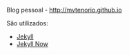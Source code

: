 Blog pessoal - http://mvtenorio.github.io

São utilizados:
- [Jekyll](https://github.com/jekyll/jekyll)
- [Jekyll Now](https://github.com/barryclark/jekyll-now)
